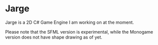 Jarge
=====

Jarge is a 2D C# Game Engine I am working on at the moment.

Please note that the SFML version is experimental, while the Monogame version does not have shape drawing as of yet.
